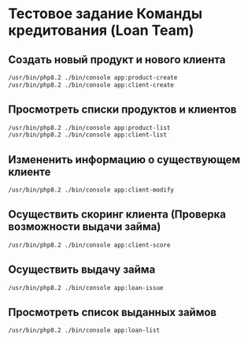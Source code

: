 # Тестовое задание Команды кредитования (Loan Team)

## Создать новый продукт и нового клиента

```bash
/usr/bin/php8.2 ./bin/console app:product-create
/usr/bin/php8.2 ./bin/console app:client-create
```

## Просмотреть списки продуктов и клиентов

```bash
/usr/bin/php8.2 ./bin/console app:product-list
/usr/bin/php8.2 ./bin/console app:client-list
```

## Измененить информацию о существующем клиенте

```bash
/usr/bin/php8.2 ./bin/console app:client-modify
```

## Осуществить скоринг клиента (Проверка возможности выдачи займа)

```bash
/usr/bin/php8.2 ./bin/console app:client-score
```

## Осуществить выдачу займа

```bash
/usr/bin/php8.2 ./bin/console app:loan-issue
```

## Просмотреть список выданных займов

```bash
/usr/bin/php8.2 ./bin/console app:loan-list
```
